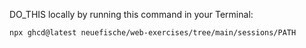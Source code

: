 DO_THIS locally by running this command in your Terminal:

```
npx ghcd@latest neuefische/web-exercises/tree/main/sessions/PATH
```
